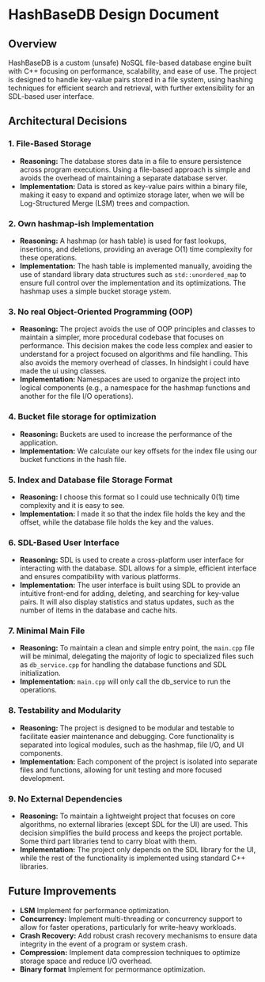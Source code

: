 # HashBaseDB Design Document

## Overview

HashBaseDB is a custom (unsafe) NoSQL file-based database engine built with C++ focusing on performance, scalability, and ease of use. The project is designed to handle key-value pairs stored in a file system, using hashing techniques for efficient search and retrieval, with further extensibility for an SDL-based user interface.

## Architectural Decisions

### 1. **File-Based Storage**

- **Reasoning:** The database stores data in a file to ensure persistence across program executions. Using a file-based approach is simple and avoids the overhead of maintaining a separate database server.
- **Implementation:** Data is stored as key-value pairs within a binary file, making it easy to expand and optimize storage later, when we will be Log-Structured Merge (LSM) trees and compaction.

### 2. **Own hashmap-ish Implementation**

- **Reasoning:** A hashmap (or hash table) is used for fast lookups, insertions, and deletions, providing an average O(1) time complexity for these operations.
- **Implementation:** The hash table is implemented manually, avoiding the use of standard library data structures such as `std::unordered_map` to ensure full control over the implementation and its optimizations. The hashmap uses a simple bucket storage ystem.

### 3. **No real Object-Oriented Programming (OOP)**

- **Reasoning:** The project avoids the use of OOP principles and classes to maintain a simpler, more procedural codebase that focuses on performance. This decision makes the code less complex and easier to understand for a project focused on algorithms and file handling. This also avoids the memory overhead of classes. In hindsight i could have made the ui using classes.
- **Implementation:** Namespaces are used to organize the project into logical components (e.g., a namespace for the hashmap functions and another for the file I/O operations).

### 4. **Bucket file storage for optimization**

- **Reasoning:** Buckets are used to increase the performance of the application.
- **Implementation:** We calculate our key offsets for the index file using our bucket functions in the hash file.

### 5. **Index and Database file Storage Format**

- **Reasoning:** I choose this format so I could use technically 0(1) time complexity and it is easy to see.
- **Implementation:** I made it so that the index file holds the key and the offset, while the database file holds the key and the values.

### 6. **SDL-Based User Interface**

- **Reasoning:** SDL is used to create a cross-platform user interface for interacting with the database. SDL allows for a simple, efficient interface and ensures compatibility with various platforms.
- **Implementation:** The user interface is built using SDL to provide an intuitive front-end for adding, deleting, and searching for key-value pairs. It will also display statistics and status updates, such as the number of items in the database and cache hits.

### 7. **Minimal Main File**

- **Reasoning:** To maintain a clean and simple entry point, the `main.cpp` file will be minimal, delegating the majority of logic to specialized files such as `db_service.cpp` for handling the database functions and SDL initialization.
- **Implementation:** `main.cpp` will only call the db_service to run the operations.

### 8. **Testability and Modularity**

- **Reasoning:** The project is designed to be modular and testable to facilitate easier maintenance and debugging. Core functionality is separated into logical modules, such as the hashmap, file I/O, and UI components.
- **Implementation:** Each component of the project is isolated into separate files and functions, allowing for unit testing and more focused development.

### 9. **No External Dependencies**

- **Reasoning:** To maintain a lightweight project that focuses on core algorithms, no external libraries (except SDL for the UI) are used. This decision simplifies the build process and keeps the project portable. Some third part libraries tend to carry bloat with them.
- **Implementation:** The project only depends on the SDL library for the UI, while the rest of the functionality is implemented using standard C++ libraries.

## Future Improvements

- **LSM** Implement for performance optimization.
- **Concurrency:** Implement multi-threading or concurrency support to allow for faster operations, particularly for write-heavy workloads.
- **Crash Recovery:** Add robust crash recovery mechanisms to ensure data integrity in the event of a program or system crash.
- **Compression:** Implement data compression techniques to optimize storage space and reduce I/O overhead.
- **Binary format** Implement for permormance optimization.
